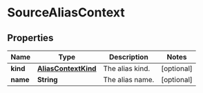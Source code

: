 
# SourceAliasContext

## Properties
Name | Type | Description | Notes
------------ | ------------- | ------------- | -------------
**kind** | [**AliasContextKind**](AliasContextKind.md) | The alias kind. |  [optional]
**name** | **String** | The alias name. |  [optional]



